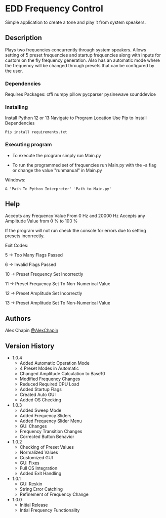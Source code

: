 # EDD Frequency Control

Simple application to create a tone and play it from system speakers.

## Description

Plays two frequencies concurrently through system speakers. Allows setting of 5 preset frequencies and startup frequencies along with inputs for custom on the fly frequency generation. Also has an automatic mode where the frequency will be changed through presets that can be configured by the user. 

### Dependencies

Requires Packages:
cffi
numpy
pillow
pycparser
pysinewave
sounddevice

### Installing

Install Python 12 or 13
Navigate to Program Location
Use Pip to Install Dependencies

```
Pip install requirements.txt
```

### Executing program

* To execute the program simply run Main.py

* To run the programmed set of frequencies run Main.py with the -a flag or change the value "runmanual" in Main.py 

Windows:
```
& 'Path To Python Interpreter' 'Path to Main.py'
```

## Help

Accepts any Frequency Value From 0 Hz and 20000 Hz
Accepts any Amplitude Value from 0 % to 100 %

If the program will not run check the console for errors due to setting presets incorrectly.

Exit Codes:

5 -> Too Many Flags Passed

6 -> Invalid Flags Passed

10 -> Preset Frequency Set Incorrectly

11 -> Preset Frequency Set To Non-Numerical Value

12 -> Preset Amplitude Set Incorrectly

13 -> Preset Amplitude Set To Non-Numerical Value

## Authors

Alex Chapin
[@AlexChapin](https://github.com/AlexChapin)

## Version History

* 1.0.4
    * Added Automatic Operation Mode
    * 4 Preset Modes in Automatic
    * Changed Amplitude Calculation to Base10
    * Modified Frequency Changes
    * Reduced Required CPU Load
    * Added Startup Flags
    * Created Auto GUI
    * Added OS Checking
* 1.0.3
    * Added Sweep Mode
    * Added Frequency Sliders
    * Added Frequency Slider Menu
    * GUI Changes
    * Frequency Transition Changes
    * Corrected Button Behavior
* 1.0.2
    * Checking of Preset Values
    * Normalized Values
    * Customized GUI
    * GUI Fixes
    * Full OS Integration
    * Added Exit Handling
* 1.0.1
    * GUI Reskin
    * String Error Catching
    * Refinement of Frequency Change
* 1.0.0
    * Initial Release
    * Intial Frequency Functionality

